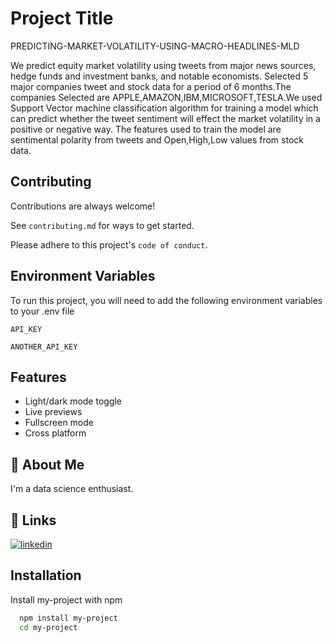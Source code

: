 
# Project Title
PREDICTING-MARKET-VOLATILITY-USING-MACRO-HEADLINES-MLD

We predict equity market volatility using tweets from major news sources, hedge funds and investment banks, and notable economists.
Selected 5 major companies tweet and stock data for a period of 6 months.The companies Selected are APPLE,AMAZON,IBM,MICROSOFT,TESLA.We used Support Vector machine classification algorithm for training a model which can predict whether the tweet sentiment will effect the market volatility in a positive or negative way. The features used to train the model are sentimental polarity from tweets and Open,High,Low values from stock data.
## Contributing

Contributions are always welcome!

See `contributing.md` for ways to get started.

Please adhere to this project's `code of conduct`.

  
## Environment Variables

To run this project, you will need to add the following environment variables to your .env file

`API_KEY`

`ANOTHER_API_KEY`

  
## Features

- Light/dark mode toggle
- Live previews
- Fullscreen mode
- Cross platform

  
## 🚀 About Me
I'm a data science enthusiast.

  
## 🔗 Links
[![linkedin](https://img.shields.io/badge/linkedin-0A66C2?style=for-the-badge&logo=linkedin&logoColor=white)](https://www.linkedin.com/in/isita-p)

## Installation

Install my-project with npm

```bash
  npm install my-project
  cd my-project
```
    
